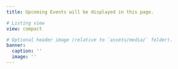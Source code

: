 ```yaml
---
title: Upcoming Events will be displayed in this page.

# Listing view
view: compact

# Optional header image (relative to `assets/media/` folder).
banner:
  caption: ''
  image: ''
---
```

